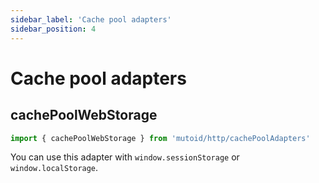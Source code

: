 ```yaml
---
sidebar_label: 'Cache pool adapters'
sidebar_position: 4
---
```


# Cache pool adapters

## cachePoolWebStorage

```ts
import { cachePoolWebStorage } from 'mutoid/http/cachePoolAdapters'
```

You can use this adapter with `window.sessionStorage` or `window.localStorage`.